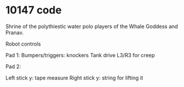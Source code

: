 # 10147 code
Shrine of the polythiestic water polo players of the Whale Goddess and Pranav.

Robot controls

Pad 1:
Bumpers/triggers: knockers
Tank drive
L3/R3 for creep

Pad 2:

Left stick y: tape measure
Right stick y: string for lifting it
